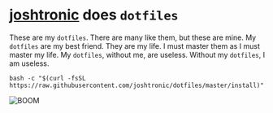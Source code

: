 # [joshtronic](https://joshtronic.com) does `dotfiles`

These are my `dotfiles`. There are many like them, but these are mine. My
`dotfiles` are my best friend. They are my life. I must master them as I must
master my life. My `dotfiles`, without me, are useless. Without my `dotfiles`, I
am useless.

```shell
bash -c "$(curl -fsSL https://raw.githubusercontent.com/joshtronic/dotfiles/master/install)"
```

![BOOM](https://media.giphy.com/media/laUY2MuoktHPy/source.gif)

